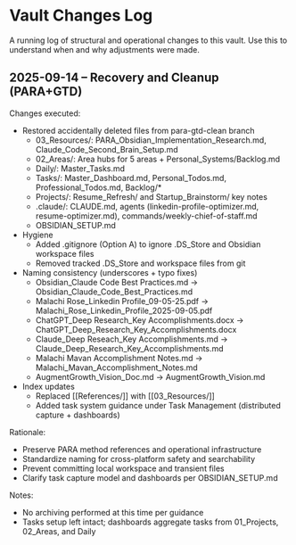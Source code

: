 # Vault Changes Log

A running log of structural and operational changes to this vault. Use this to understand when and why adjustments were made.

## 2025-09-14 – Recovery and Cleanup (PARA+GTD)

Changes executed:
- Restored accidentally deleted files from para-gtd-clean branch
  - 03_Resources/: PARA_Obsidian_Implementation_Research.md, Claude_Code_Second_Brain_Setup.md
  - 02_Areas/: Area hubs for 5 areas + Personal_Systems/Backlog.md
  - Daily/: Master_Tasks.md
  - Tasks/: Master_Dashboard.md, Personal_Todos.md, Professional_Todos.md, Backlog/*
  - Projects/: Resume_Refresh/ and Startup_Brainstorm/ key notes
  - .claude/: CLAUDE.md, agents (linkedin-profile-optimizer.md, resume-optimizer.md), commands/weekly-chief-of-staff.md
  - OBSIDIAN_SETUP.md
- Hygiene
  - Added .gitignore (Option A) to ignore .DS_Store and Obsidian workspace files
  - Removed tracked .DS_Store and workspace files from git
- Naming consistency (underscores + typo fixes)
  - Obsidian_Claude Code Best Practices.md → Obsidian_Claude_Code_Best_Practices.md
  - Malachi Rose_Linkedin Profile_09-05-25.pdf → Malachi_Rose_Linkedin_Profile_2025-09-05.pdf
  - ChatGPT_Deep Research_Key Accomplishments.docx → ChatGPT_Deep_Research_Key_Accomplishments.docx
  - Claude_Deep Reseach_Key Accomplishments.md → Claude_Deep_Research_Key_Accomplishments.md
  - Malachi Mavan Accomplishment Notes.md → Malachi_Mavan_Accomplishment_Notes.md
  - AugmentGrowth_Vision_Doc.md → AugmentGrowth_Vision.md
- Index updates
  - Replaced [[References/]] with [[03_Resources/]]
  - Added task system guidance under Task Management (distributed capture + dashboards)

Rationale:
- Preserve PARA method references and operational infrastructure
- Standardize naming for cross-platform safety and searchability
- Prevent committing local workspace and transient files
- Clarify task capture model and dashboards per OBSIDIAN_SETUP.md

Notes:
- No archiving performed at this time per guidance
- Tasks setup left intact; dashboards aggregate tasks from 01_Projects, 02_Areas, and Daily
